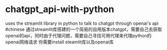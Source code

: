 # chatgpt_api-with-python
uses the streamlit library in python to talk to chatgpt through openai's api
#chinese
通过streamlit库搭建的一个简易的自用版本chatgpt，需要自己去获取openai的api，同时由于代理问题，需要自己寻找可用代理来代理python的openai网络请求
你需要install steamlit库以及openai库

